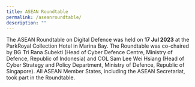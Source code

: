 ```yaml
---
title: ASEAN Roundtable
permalink: /aseanroundtable/
description: ""
---
```

The ASEAN Roundtable on Digital Defence was held on **17 Jul 2023** at the ParkRoyal Collection Hotel in Marina Bay. The Roundtable was co-chaired by BG Tri Rana Subekti (Head of Cyber Defence Centre, Ministry of Defence, Republic of Indonesia) and COL Sam Lee Wei Hsiang (Head of Cyber Strategy and Policy Department, Ministry of Defence, Republic of Singapore). All ASEAN Member States, including the ASEAN Secretariat, took part in the Roundtable.